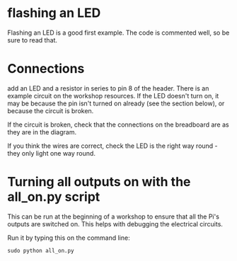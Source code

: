 # flashing an LED

Flashing an LED is a good first example. The code is commented well, so be sure to read that.

# Connections

add an LED and a resistor in series to pin 8 of the header. There is an example circuit on the workshop resources. If the LED doesn't turn on, it may be because the pin isn't turned on already (see the section below), or because the circuit is broken.

If the circuit is broken, check that the connections on the breadboard are as they are in the diagram. 

If you think the wires are correct, check the LED is the right way round - they only light one way round.

# Turning all outputs on with the all_on.py script

This can be run at the beginning of a workshop to ensure that all the Pi's outputs are switched on. This helps with debugging the electrical circuits.

Run it by typing this on the command line:
    
    sudo python all_on.py

